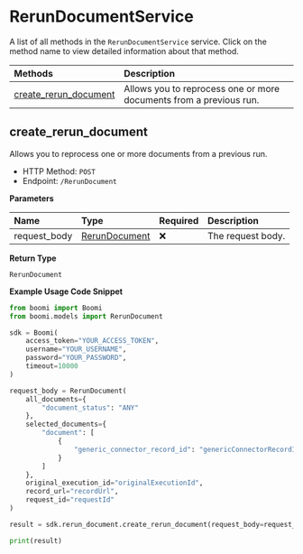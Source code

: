 # RerunDocumentService

A list of all methods in the `RerunDocumentService` service. Click on the method name to view detailed information about that method.

| Methods                                         | Description                                                        |
| :---------------------------------------------- | :----------------------------------------------------------------- |
| [create_rerun_document](#create_rerun_document) | Allows you to reprocess one or more documents from a previous run. |

## create_rerun_document

Allows you to reprocess one or more documents from a previous run.

- HTTP Method: `POST`
- Endpoint: `/RerunDocument`

**Parameters**

| Name         | Type                                        | Required | Description       |
| :----------- | :------------------------------------------ | :------- | :---------------- |
| request_body | [RerunDocument](../models/RerunDocument.md) | ❌       | The request body. |

**Return Type**

`RerunDocument`

**Example Usage Code Snippet**

```python
from boomi import Boomi
from boomi.models import RerunDocument

sdk = Boomi(
    access_token="YOUR_ACCESS_TOKEN",
    username="YOUR_USERNAME",
    password="YOUR_PASSWORD",
    timeout=10000
)

request_body = RerunDocument(
    all_documents={
        "document_status": "ANY"
    },
    selected_documents={
        "document": [
            {
                "generic_connector_record_id": "genericConnectorRecordId"
            }
        ]
    },
    original_execution_id="originalExecutionId",
    record_url="recordUrl",
    request_id="requestId"
)

result = sdk.rerun_document.create_rerun_document(request_body=request_body)

print(result)
```

